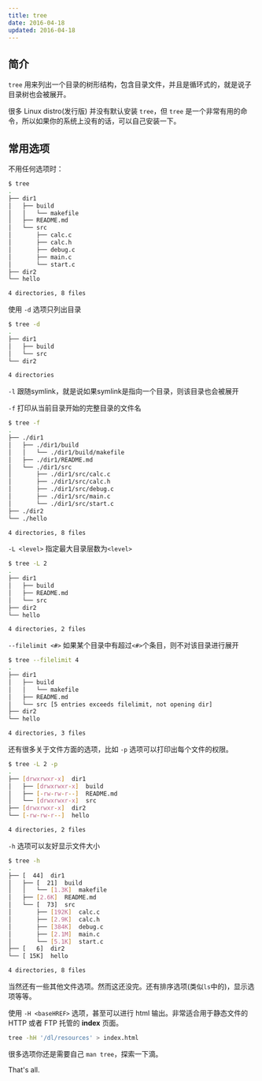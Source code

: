 ```yaml
---
title: tree
date: 2016-04-18
updated: 2016-04-18
---
```

## 简介

`tree` 用来列出一个目录的树形结构，包含目录文件，并且是循环式的，就是说子目录树也会被展开。

很多 Linux distro(发行版) 并没有默认安装 `tree`，但 `tree` 是一个非常有用的命令，所以如果你的系统上没有的话，可以自己安装一下。

## 常用选项

不用任何选项时：

```sh
$ tree
.
├── dir1
│   ├── build
│   │   └── makefile
│   ├── README.md
│   └── src
│       ├── calc.c
│       ├── calc.h
│       ├── debug.c
│       ├── main.c
│       └── start.c
├── dir2
└── hello

4 directories, 8 files
```

使用 `-d` 选项只列出目录

```sh
$ tree -d
.
├── dir1
│   ├── build
│   └── src
└── dir2

4 directories
```

`-l` 跟随symlink，就是说如果symlink是指向一个目录，则该目录也会被展开

`-f` 打印从当前目录开始的完整目录的文件名

```sh
$ tree -f
.
├── ./dir1
│   ├── ./dir1/build
│   │   └── ./dir1/build/makefile
│   ├── ./dir1/README.md
│   └── ./dir1/src
│       ├── ./dir1/src/calc.c
│       ├── ./dir1/src/calc.h
│       ├── ./dir1/src/debug.c
│       ├── ./dir1/src/main.c
│       └── ./dir1/src/start.c
├── ./dir2
└── ./hello

4 directories, 8 files
```

`-L <level>` 指定最大目录层数为`<level>`

```sh
$ tree -L 2
.
├── dir1
│   ├── build
│   ├── README.md
│   └── src
├── dir2
└── hello

4 directories, 2 files
```

`--filelimit <#>` 如果某个目录中有超过`<#>`个条目，则不对该目录进行展开

```sh
$ tree --filelimit 4
.
├── dir1
│   ├── build
│   │   └── makefile
│   ├── README.md
│   └── src [5 entries exceeds filelimit, not opening dir]
├── dir2
└── hello

4 directories, 3 files
```

还有很多关于文件方面的选项，比如 `-p` 选项可以打印出每个文件的权限。

```sh
$ tree -L 2 -p
.
├── [drwxrwxr-x]  dir1
│   ├── [drwxrwxr-x]  build
│   ├── [-rw-rw-r--]  README.md
│   └── [drwxrwxr-x]  src
├── [drwxrwxr-x]  dir2
└── [-rw-rw-r--]  hello

4 directories, 2 files
```

`-h` 选项可以友好显示文件大小

```sh
$ tree -h
.
├── [  44]  dir1
│   ├── [  21]  build
│   │   └── [1.3K]  makefile
│   ├── [2.6K]  README.md
│   └── [  73]  src
│       ├── [192K]  calc.c
│       ├── [2.9K]  calc.h
│       ├── [384K]  debug.c
│       ├── [2.1M]  main.c
│       └── [5.1K]  start.c
├── [   6]  dir2
└── [ 15K]  hello

4 directories, 8 files
```

当然还有一些其他文件选项。然而这还没完。还有排序选项(类似`ls`中的)，显示选项等等。

使用 `-H <baseHREF>` 选项，甚至可以进行 html 输出。非常适合用于静态文件的 HTTP 或者 FTP 托管的 **index** 页面。

```sh
tree -hH '/dl/resources' > index.html
```

很多选项你还是需要自己 `man tree`，探索一下滴。

That's all.